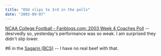 ```yaml
---
title: "OSU slips to 3rd in the polls"
date: "2003-09-07"
---
```


[NCAA College Football - Fanblogs.com: 2003 Week 4 Coaches Poll](http://www.fanblogs.com/ncaa/archives/000263.php "NCAA College Football - Fanblogs.com: 2003 Week 4 Coaches Poll") -- desrvedly so, yesterday's performance was so weak. I am surprised they didn't slip lower.  
  
#6 in the [Sagarin (BCS)](http://www.usatoday.com/sports/sagarin/fbt03.htm) -- I have no real beef with that.
